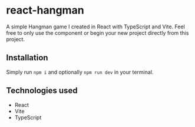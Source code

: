 # react-hangman

A simple Hangman game I created in React with TypeScript and Vite. Feel free to only use the component or begin your new project directly from this project.

## Installation

Simply run `npm i` and optionally `npm run dev` in your terminal.

## Technologies used

- React
- Vite
- TypeScript
